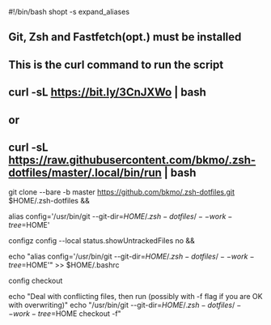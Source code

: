 #!/bin/bash
shopt -s expand_aliases

## Git, Zsh and Fastfetch(opt.) must be installed
## This is the curl command to run the script
## curl -sL https://bit.ly/3CnJXWo | bash
## or
## curl -sL https://raw.githubusercontent.com/bkmo/.zsh-dotfiles/master/.local/bin/run | bash

git clone --bare -b master https://github.com/bkmo/.zsh-dotfiles.git $HOME/.zsh-dotfiles &&

alias config='/usr/bin/git --git-dir=$HOME/.zsh-dotfiles/ --work-tree=$HOME'

configz config --local status.showUntrackedFiles no &&

echo "alias config='/usr/bin/git --git-dir=$HOME/.zsh-dotfiles/ --work-tree=$HOME'" >> $HOME/.bashrc

config checkout

echo "Deal with conflicting files, then run (possibly with -f flag if you are OK with overwriting)"
echo "/usr/bin/git --git-dir=$HOME/.zsh-dotfiles/ --work-tree=$HOME checkout -f"
